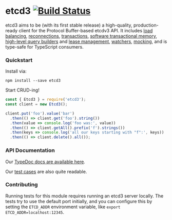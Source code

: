 # etcd3 [![Build Status](https://travis-ci.org/mixer/etcd3.svg?branch=master)](https://travis-ci.org/mixer/etcd3)

etcd3 aims to be (with its first stable release) a high-quality, production-ready client for the Protocol Buffer-based etcdv3 API. It includes [load balancing](https://mixer.github.io/etcd3/interfaces/options_.ioptions.html), [reconnections](https://mixer.github.io/etcd3/interfaces/options_.ioptions.html#backoffstrategy), [transactions](https://mixer.github.io/etcd3/classes/builder_.comparatorbuilder.html), [software transactional memory](https://mixer.github.io/etcd3/classes/index_.etcd3.html#stm), [high-level query builders](https://mixer.github.io/etcd3/classes/index_.etcd3.html#delete) and [lease management](https://mixer.github.io/etcd3/classes/lease_.lease.html), [watchers](https://mixer.github.io/etcd3/classes/watch_.watchbuilder.html), [mocking](https://mixer.github.io/etcd3/classes/index_.etcd3.html#mock), and is type-safe for TypeScript consumers.

### Quickstart

Install via:

```
npm install --save etcd3
```

Start CRUD-ing!

```js
const { Etcd3 } = require('etcd3');
const client = new Etcd3();

client.put('foo').value('bar')
  .then(() => client.get('foo').string())
  .then(value => console.log('foo was:', value))
  .then(() => client.getAll().prefix('f').strings())
  .then(keys => console.log('all our keys starting with "f":', keys))
  .then(() => client.delete().all());
```

### API Documentation

Our [TypeDoc docs are available here](https://mixer.github.io/etcd3/classes/index_.etcd3.html).

Our [test cases](https://github.com/mixer/etcd3/blob/master/test/) are also quite readable.

### Contributing

Running tests for this module requires running an etcd3 server locally. The tests try to use the default port initially, and you can configure this by setting the `ETCD_ADDR` environment variable, like `export ETCD_ADDR=localhost:12345`.
